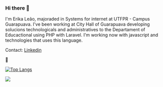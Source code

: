 ### Hi there 👋

I'm Erika Leão, majoraded in Systems for internet at UTFPR - Campus Guarapuava. I've been working at City Hall of Guarapuava developing solucions technologicals and administratives to the Departament of Educactional using PHP with Laravel. I'm working now with javascript and technologies that uses this language.

Contact: [Linkedin](https://www.linkedin.com/in/leaoerikaleao/)

🦁

[![Top Langs](https://github-readme-stats.vercel.app/api/top-langs/?username=leaoerikaleao&layout=compact)](https://github.com/leaoerikaleao/github-readme-stats)

<a href="https://github.com/leaoerikaleao/leaoerikaleao">
<img align="center" src="https://github-readme-stats.vercel.app/api?username=leaoerikaleao&amp;show_icons=true&amp;line_height=27&amp;count_private=true&amp;title_color=E2BFC5&amp;text_color=E2BFC5&amp;icon_color=EECDC4e&amp;bg_color=803965"/>
</a>

